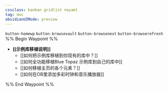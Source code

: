```yaml
---
cssclass: kanban gridlist noyaml
tag: moc
obsidianUIMode: preview
---
```

`button-homewp`  `button-browsevault`  `button-browsenext` `button-browserefresh`
%% Begin Waypoint %%
- **[[示例库移植说明]]**
	- [[如何把示例库移植到你现有的库中？]]
	- [[如何全功能移植Blue Topaz 示例库到自己的库中]]
	- [[如何移植主页的各个元素？]]
	- [[如何在OB里添加多彩时钟和音乐播放器]]

%% End Waypoint %%
